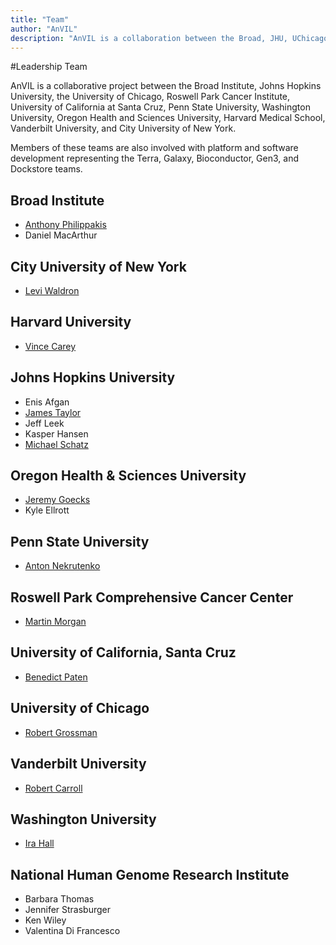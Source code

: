 ```yaml
---
title: "Team"
author: "AnVIL"
description: "AnVIL is a collaboration between the Broad, JHU, UChicago, RPCI, UCSC, Penn State, WUSTL, OHSU, Harvard Medical School, Vanderbilt & CUNY."
---
```


#Leadership Team

<hero>AnVIL is a collaborative project between the Broad Institute, Johns Hopkins University, the University of Chicago, Roswell Park Cancer Institute, University of California at Santa Cruz, Penn State University, Washington University, Oregon Health and Sciences University, Harvard Medical School, Vanderbilt University, and City University of New York.</hero>

Members of these teams are also involved with platform and software development representing the Terra, Galaxy, Bioconductor, Gen3, and Dockstore teams.

## Broad Institute
- [Anthony Philippakis](https://www.broadinstitute.org/bios/anthony-philippakis-0)
- Daniel MacArthur

## City University of New York
- [Levi Waldron](https://waldronlab.io)

## Harvard University
- [Vince Carey](http://vjcitn.github.io)

## Johns Hopkins University
- Enis Afgan
- [James Taylor](https://www.taylorlab.org)
- Jeff Leek
- Kasper Hansen
- [Michael Schatz](http://schatz-lab.org)

## Oregon Health & Sciences University
- [Jeremy Goecks](https://goeckslab.org)
- Kyle Ellrott

## Penn State University
- [Anton Nekrutenko](https://nekrut.github.io/lab_site)

## Roswell Park Comprehensive Cancer Center
- [Martin Morgan](https://bioconductor.org/about/core-team)

## University of California, Santa Cruz
- [Benedict Paten](https://cgl.genomics.ucsc.edu/team)

## University of Chicago
- [Robert Grossman](http://rgrossman.com)

## Vanderbilt University
- [Robert Carroll](https://www.vumc.org/dbmi/person/robert-carroll-phd)

## Washington University
- [Ira Hall](https://www.genome.wustl.edu/research/labs/hall-lab)

## National Human Genome Research Institute
- Barbara Thomas
- Jennifer Strasburger
- Ken Wiley
- Valentina Di Francesco
